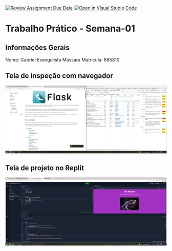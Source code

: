 [![Review Assignment Due Date](https://classroom.github.com/assets/deadline-readme-button-22041afd0340ce965d47ae6ef1cefeee28c7c493a6346c4f15d667ab976d596c.svg)](https://classroom.github.com/a/Ue6hVgM5)
[![Open in Visual Studio Code](https://classroom.github.com/assets/open-in-vscode-2e0aaae1b6195c2367325f4f02e2d04e9abb55f0b24a779b69b11b9e10269abc.svg)](https://classroom.github.com/online_ide?assignment_repo_id=18398148&assignment_repo_type=AssignmentRepo)
# Trabalho Prático - Semana-01

## Informações Gerais
Nome: Gabriel Evangelista Massara
Matricula: 885810

## Tela de inspeção com navegador
<img src="print1.PNG">

## Tela de projeto no Replit
<img src="print_replit.PNG">

